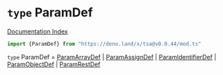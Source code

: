 # `type` ParamDef

[Documentation Index](../README.md)

```ts
import {ParamDef} from "https://deno.land/x/tsa@v0.0.44/mod.ts"
```

`type` ParamDef = [ParamArrayDef](../interface.ParamArrayDef/README.md) | [ParamAssignDef](../interface.ParamAssignDef/README.md) | [ParamIdentifierDef](../interface.ParamIdentifierDef/README.md) | [ParamObjectDef](../interface.ParamObjectDef/README.md) | [ParamRestDef](../interface.ParamRestDef/README.md)